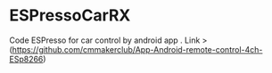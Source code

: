 # ESPressoCarRX
Code ESPresso for car control by android app . Link > (https://github.com/cmmakerclub/App-Android-remote-control-4ch-ESp8266)
